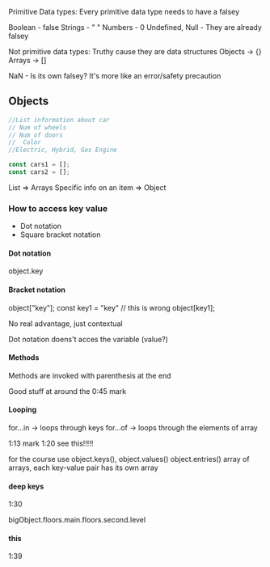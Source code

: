 Primitive Data types:
Every primitive data type needs to have a falsey

Boolean - false
Strings - " "
Numbers - 0
Undefined, Null - They are already falsey

Not primitive data types:
Truthy cause they are data structures
Objects -> {}
Arrays -> []

NaN - Is its own falsey? It's more like an error/safety precaution

## Objects

```javascript
//List information about car
// Num of wheels
// Num of doors
//  Color
//Electric, Hybrid, Gas Engine

const cars1 = [];
const cars2 = [];
```

List => Arrays
Specific info on an item => Object

### How to access key value

- Dot notation
- Square bracket notation

#### Dot notation

object.key

#### Bracket notation

object["key"];
const key1 = "key" // this is wrong
object[key1];

No real advantage, just contextual

Dot notation doens't acces the variable (value?)

#### Methods

Methods are invoked with parenthesis at the end

Good stuff at around the 0:45 mark

#### Looping

for...in -> loops through keys
for...of -> loops through the elements of array

1:13 mark
1:20 see this!!!!!

for the course use object.keys(), object.values()
object.entries() array of arrays, each key-value pair has its own array

#### deep keys

1:30

bigObject.floors.main.floors.second.level

#### this

1:39
